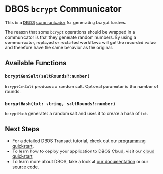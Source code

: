 # DBOS `bcrypt` Communicator

This is a [DBOS](https://docs.dbos.dev/) [communicator](https://docs.dbos.dev/tutorials/communicator-tutorial) for generating bcrypt hashes.

The reason that some `bcrypt` operations should be wrapped in a communicator is that they generate random numbers.  By using a communicator, replayed or restarted workflows will get the recorded value and therefore have the same behavior as the original.

## Available Functions

### `bcryptGenSalt(saltRounds?:number)`
`bcryptGenSalt` produces a random salt.  Optional parameter is the number of rounds.

### `bcryptHash(txt: string, saltRounds?:number)`
`bcryptHash` generates a random salt and uses it to create a hash of `txt`.

## Next Steps
- For a detailed DBOS Transact tutorial, check out our [programming quickstart](https://docs.dbos.dev/getting-started/quickstart-programming).
- To learn how to deploy your application to DBOS Cloud, visit our [cloud quickstart](https://docs.dbos.dev/getting-started/quickstart-cloud/)
- To learn more about DBOS, take a look at [our documentation](https://docs.dbos.dev/) or our [source code](https://github.com/dbos-inc/dbos-transact).
